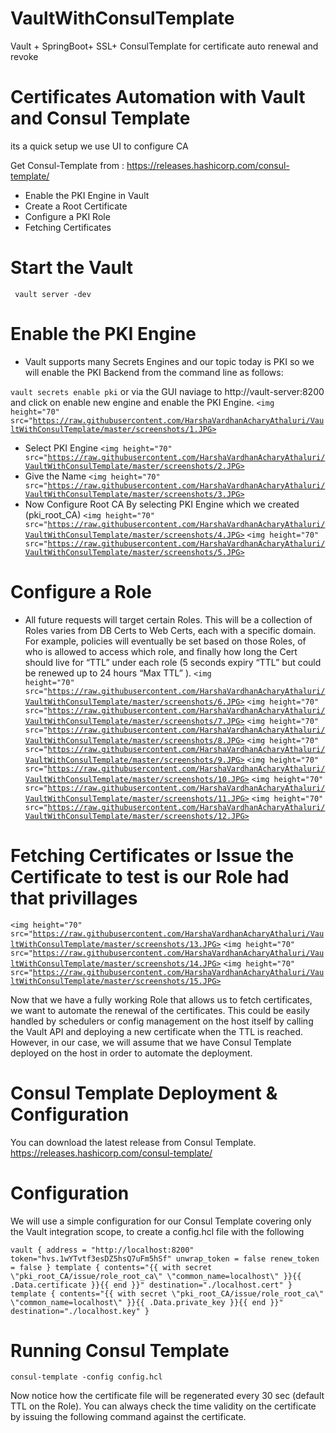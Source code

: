 # VaultWithConsulTemplate
Vault + SpringBoot+ SSL+ ConsulTemplate for certificate auto renewal and revoke

# Certificates Automation with Vault and Consul Template
its a quick setup we use UI to configure CA

Get Consul-Template from : https://releases.hashicorp.com/consul-template/
- Enable the PKI Engine in Vault
- Create a Root Certificate
- Configure a PKI Role
- Fetching Certificates

# Start the Vault
`` vault server -dev``

# Enable the PKI Engine
- Vault supports many Secrets Engines and our topic today is PKI so we will enable the PKI Backend from the command line as follows:

`` vault secrets enable pki ``
or via the GUI naviage to http://vault-server:8200 and click on enable new engine and enable the PKI Engine.
<code><img height="70" src="https://raw.githubusercontent.com/HarshaVardhanAcharyAthaluri/VaultWithConsulTemplate/master/screenshots/1.JPG></code>
- Select PKI Engine
<code><img height="70" src="https://raw.githubusercontent.com/HarshaVardhanAcharyAthaluri/VaultWithConsulTemplate/master/screenshots/2.JPG></code>
- Give the Name
<code><img height="70" src="https://raw.githubusercontent.com/HarshaVardhanAcharyAthaluri/VaultWithConsulTemplate/master/screenshots/3.JPG></code>
- Now Configure Root CA By selecting PKI Engine which we created (pki_root_CA)
<code><img height="70" src="https://raw.githubusercontent.com/HarshaVardhanAcharyAthaluri/VaultWithConsulTemplate/master/screenshots/4.JPG></code>
<code><img height="70" src="https://raw.githubusercontent.com/HarshaVardhanAcharyAthaluri/VaultWithConsulTemplate/master/screenshots/5.JPG></code>
# Configure a Role
- All future requests will target certain Roles. This will be a collection of Roles varies from DB Certs to Web Certs, each with a specific domain. For example, policies will eventually be set based on those Roles, of who is allowed to access which role, and finally how long the Cert should live for “TTL” under each role (5 seconds expiry “TTL” but could be renewed up to 24 hours “Max TTL” ).
<code><img height="70" src="https://raw.githubusercontent.com/HarshaVardhanAcharyAthaluri/VaultWithConsulTemplate/master/screenshots/6.JPG></code>
<code><img height="70" src="https://raw.githubusercontent.com/HarshaVardhanAcharyAthaluri/VaultWithConsulTemplate/master/screenshots/7.JPG></code>
<code><img height="70" src="https://raw.githubusercontent.com/HarshaVardhanAcharyAthaluri/VaultWithConsulTemplate/master/screenshots/8.JPG></code>
<code><img height="70" src="https://raw.githubusercontent.com/HarshaVardhanAcharyAthaluri/VaultWithConsulTemplate/master/screenshots/9.JPG></code>
<code><img height="70" src="https://raw.githubusercontent.com/HarshaVardhanAcharyAthaluri/VaultWithConsulTemplate/master/screenshots/10.JPG></code>
<code><img height="70" src="https://raw.githubusercontent.com/HarshaVardhanAcharyAthaluri/VaultWithConsulTemplate/master/screenshots/11.JPG></code>
<code><img height="70" src="https://raw.githubusercontent.com/HarshaVardhanAcharyAthaluri/VaultWithConsulTemplate/master/screenshots/12.JPG></code>
# Fetching Certificates or Issue the Certificate to test is our Role had that privillages
<code><img height="70" src="https://raw.githubusercontent.com/HarshaVardhanAcharyAthaluri/VaultWithConsulTemplate/master/screenshots/13.JPG></code>
<code><img height="70" src="https://raw.githubusercontent.com/HarshaVardhanAcharyAthaluri/VaultWithConsulTemplate/master/screenshots/14.JPG></code>
<code><img height="70" src="https://raw.githubusercontent.com/HarshaVardhanAcharyAthaluri/VaultWithConsulTemplate/master/screenshots/15.JPG></code>

Now that we have a fully working Role that allows us to fetch certificates, we want to automate the renewal of the certificates. This could be easily handled by schedulers or config management on the host itself by calling the Vault API and deploying a new certificate when the TTL is reached. However, in our case, we will assume that we have Consul Template deployed on the host in order to automate the deployment.

# Consul Template Deployment & Configuration 
You can download the latest release from Consul Template.
https://releases.hashicorp.com/consul-template/
# Configuration
We will use a simple configuration for our Consul Template covering only the Vault integration scope, to create a config.hcl file with the following

``
vault {
  address = "http://localhost:8200"
  token="hvs.1wYTvtf3esDZ5hsQ7uFm5hSf"
  unwrap_token = false
  renew_token = false
}
template {
contents="{{ with secret \"pki_root_CA/issue/role_root_ca\" \"common_name=localhost\" }}{{ .Data.certificate }}{{ end }}"
destination="./localhost.cert"
}
template {
  contents="{{ with secret \"pki_root_CA/issue/role_root_ca\" \"common_name=localhost\" }}{{ .Data.private_key }}{{ end }}"
  destination="./localhost.key"
}
``
# Running Consul Template
`` consul-template -config config.hcl ``

Now notice how the certificate file will be regenerated every 30 sec (default TTL on the Role). You can always check the time validity on the certificate by issuing the following command against the certificate.
